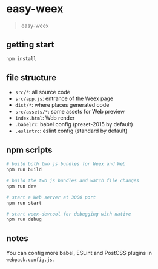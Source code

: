 # easy-weex

> easy-weex

## getting start

```bash
npm install
```

## file structure

* `src/*`: all source code
* `src/app.js`: entrance of the Weex page
* `dist/*`: where places generated code
* `src/assets/*`: some assets for Web preview
* `index.html`: Web render
* `.babelrc`: babel config (preset-2015 by default)
* `.eslintrc`: eslint config (standard by default)

## npm scripts

```bash
# build both two js bundles for Weex and Web
npm run build

# build the two js bundles and watch file changes
npm run dev

# start a Web server at 3000 port
npm run start

# start weex-devtool for debugging with native
npm run debug
```

## notes

You can config more babel, ESLint and PostCSS plugins in `webpack.config.js`.
